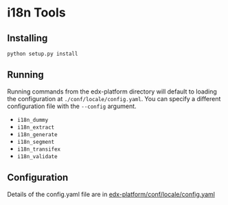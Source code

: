 i18n Tools
==========

Installing
----------

`python setup.py install`

Running
-------

Running commands from the edx-platform directory will default to loading the configuration at `./conf/locale/config.yaml`. You can specify a different configuration file with the `--config` argument.

 * `i18n_dummy`
 * `i18n_extract`
 * `i18n_generate`
 * `i18n_segment`
 * `i18n_transifex`
 * `i18n_validate`


Configuration
-------------
Details of the config.yaml file are in [edx-platform/conf/locale/config.yaml](https://github.com/edx/edx-platform/blob/master/conf/locale/config.yaml)
